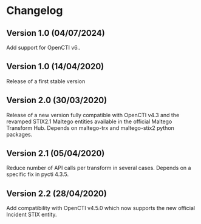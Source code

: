 # Changelog

## Version 1.0 (04/07/2024)

Add support for OpenCTI v6.*.*

## Version 1.0 (14/04/2020)

Release of a first stable version

## Version 2.0 (30/03/2020)

Release of a new version fully compatible with OpenCTI v4.3 and the revamped STIX2.1 Maltego entities available in the official Maltego Transform Hub.
Depends on maltego-trx and maltego-stix2 python packages.

## Version 2.1 (05/04/2020)

Reduce number of API calls per transform in several cases.
Depends on a specific fix in pycti 4.3.5.

## Version 2.2 (28/04/2020)

Add compatibility with OpenCTI v4.5.0 which now supports the new official Incident STIX entity.
